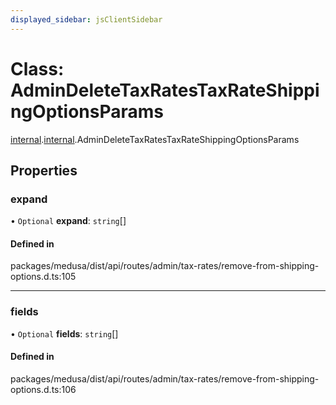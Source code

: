 ```yaml
---
displayed_sidebar: jsClientSidebar
---
```


# Class: AdminDeleteTaxRatesTaxRateShippingOptionsParams

[internal](../modules/internal-8.md).[internal](../modules/internal-8.internal.md).AdminDeleteTaxRatesTaxRateShippingOptionsParams

## Properties

### expand

• `Optional` **expand**: `string`[]

#### Defined in

packages/medusa/dist/api/routes/admin/tax-rates/remove-from-shipping-options.d.ts:105

___

### fields

• `Optional` **fields**: `string`[]

#### Defined in

packages/medusa/dist/api/routes/admin/tax-rates/remove-from-shipping-options.d.ts:106

